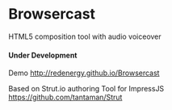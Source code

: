 Browsercast
===========
HTML5 composition tool with audio voiceover
#### Under Development

Demo
	http://redenergy.github.io/Browsercast

Based on Strut.io authoring Tool for ImpressJS
	https://github.com/tantaman/Strut
